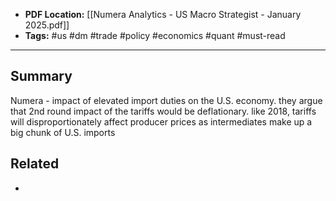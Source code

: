 
- **PDF Location:** [[Numera Analytics - US Macro Strategist - January 2025.pdf]]
- **Tags:** #us #dm #trade #policy #economics #quant #must-read 

---
## Summary

Numera - impact of elevated import duties on the U.S. economy. they argue that 2nd round impact of the tariffs would be deflationary. like 2018, tariffs will disproportionately affect producer prices as intermediates make up a big chunk of U.S. imports
## Related
- 


